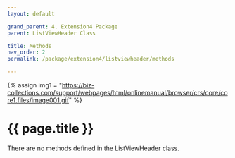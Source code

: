 ```yaml
---
layout: default

grand_parent: 4. Extension4 Package
parent: ListViewHeader Class

title: Methods
nav_order: 2
permalink: /package/extension4/listviewheader/methods

---
```

{% assign img1 = "https://biz-collections.com/support/webpages/html/onlinemanual/browser/crs/core/core1.files/image001.gif" %}


# {{ page.title }}

There are no methods defined in the ListViewHeader class.